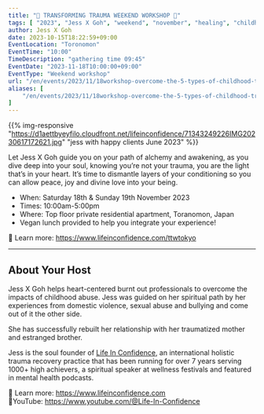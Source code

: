 ```yaml
---
title: "💙 TRANSFORMING TRAUMA WEEKEND WORKSHOP 💙"
tags: [ "2023", "Jess X Goh", "weekend", "november", "healing", "childhood", "traumas" ]
author: Jess X Goh
date: 2023-10-15T18:22:59+09:00
EventLocation: "Toronomon"
EventTime: "10:00"
TimeDescription: "gathering time 09:45"
EventDate: "2023-11-18T10:00:00+09:00"
EventType: "Weekend workshop"
url: "/en/events/2023/11/18workshop-overcome-the-5-types-of-childhood-trauma"
aliases: [
    "/en/events/2023/11/18workshop-overcome-the-5-types-of-childhood-trauma",
]
---
```


{{% img-responsive "https://d1aettbyeyfilo.cloudfront.net/lifeinconfidence/71343249226IMG20230617172621.jpg" "jess with happy clients June 2023" %}}

Let Jess X Goh guide you on your path of alchemy and awakening, as you dive deep
into your soul, knowing you’re not your trauma, you are the light that’s in your heart.
It’s time to dismantle layers of your conditioning so you can
allow peace, joy and divine love into your being.

* When: Saturday 18th & Sunday 19th November 2023
* Times: 10:00am-5:00pm
* Where: Top floor private residential apartment, Toranomon, Japan
* Vegan lunch provided to help you integrate your experience!

🙏 Learn more: https://www.lifeinconfidence.com/ttwtokyo

-------

## About Your Host

Jess X Goh helps heart-centered burnt out professionals to
overcome the impacts of childhood abuse.
Jess was guided on her spiritual path by her experiences from domestic violence,
sexual abuse and bullying and come out of it the other side.

She has successfully rebuilt her relationship with her traumatized mother and estranged brother.

Jess is the soul founder of [Life In Confidence](https://www.lifeinconfidence.com),
an international holistic trauma recovery practice that has been running for over
7 years serving 1000+ high achievers, a spiritual speaker at wellness festivals
and featured in mental health podcasts.

🙏 Learn more: https://www.lifeinconfidence.com
<br>🌺YouTube: https://www.youtube.com/@Life-In-Confidence
